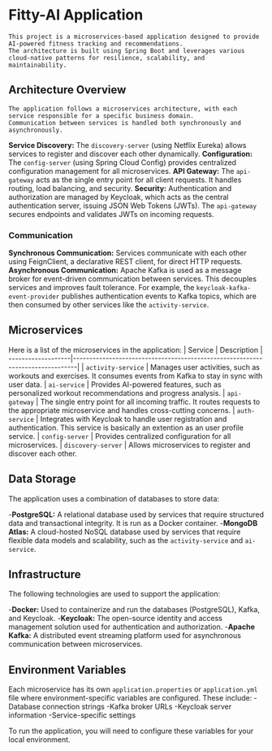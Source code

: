  # Fitty-AI Application
    This project is a microservices-based application designed to provide AI-powered fitness tracking and recommendations. 
    The architecture is built using Spring Boot and leverages various cloud-native patterns for resilience, scalability, and maintainability.
     
 ## Architecture Overview
    The application follows a microservices architecture, with each service responsible for a specific business domain. 
    Communication between services is handled both synchronously and asynchronously.
    
**Service Discovery:** The `discovery-server` (using Netflix Eureka) allows services to register and discover each other dynamically.
**Configuration:** The `config-server` (using Spring Cloud Config) provides centralized configuration management for all microservices.
**API Gateway:** The `api-gateway` acts as the single entry point for all client requests. It handles routing, load balancing, and security.
**Security:** Authentication and authorization are managed by Keycloak, which acts as the central authentication server, issuing JSON Web Tokens (JWTs). The `api-gateway` secures endpoints and validates JWTs on incoming requests.
   
### Communication
  
**Synchronous Communication:** Services communicate with each other using FeignClient, a declarative REST client, for direct HTTP requests.
**Asynchronous Communication:** Apache Kafka is used as a message broker for event-driven communication between services. This decouples services and improves fault tolerance. For example, the `keycloak-kafka-event-provider` publishes authentication events to Kafka topics, which are then consumed by other services like the `activity-service`.

## Microservices
Here is a list of the microservices in the application:
| Service            | Description
| -------------------|-------------------------------------------------------------------------------|
| `activity-service` | Manages user activities, such as workouts and exercises. It consumes events from Kafka to stay in sync with user data.
| `ai-service`       | Provides AI-powered features, such as personalized workout recommendations and progress analysis.
| `api-gateway`      | The single entry point for all incoming traffic. It routes requests to the appropriate microservice and handles cross-cutting concerns.
| `auth-service`     | Integrates with Keycloak to handle user registration and authentication. This service is basically an extention as an user profile service.
| `config-server`    | Provides centralized configuration for all microservices.
| `discovery-server` | Allows microservices to register and discover each other.

## Data Storage 
The application uses a combination of databases to store data:
 
-**PostgreSQL:** A relational database used by services that require structured data and transactional integrity. It is run as a Docker container.
-**MongoDB Atlas:** A cloud-hosted NoSQL database used by services that require flexible data models and scalability, such as the `activity-service` and `ai-service`.

## Infrastructure 
The following technologies are used to support the application:

-**Docker:** Used to containerize and run the databases (PostgreSQL), Kafka, and Keycloak.
-**Keycloak:** The open-source identity and access management solution used for authentication and authorization.
-**Apache Kafka:** A distributed event streaming platform used for asynchronous communication between microservices.
 
## Environment Variables
 
Each microservice has its own `application.properties` or `application.yml` file where environment-specific variables are configured.
These include: 
-Database connection strings
-Kafka broker URLs
-Keycloak server information
-Service-specific settings

To run the application, you will need to configure these variables for your local environment.
